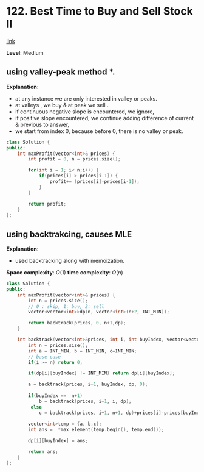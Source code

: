 # 122. Best Time to Buy and Sell Stock II

[link](https://leetcode.com/problems/best-time-to-buy-and-sell-stock-ii/)

**Level**: Medium 


## using valley-peak method *. 
**Explanation:**
- at any instance we are only interested in valley or peaks. 
- at valleys , we buy & at peak we sell .
- if continuous negative slope is encountered, we ignore, 
- if positive slope encountered, we continue adding difference of current & previous to answer,
- we start from index 0, because before 0, there is no valley or peak.
```cpp
class Solution {
public:
    int maxProfit(vector<int>& prices) {
        int profit = 0, n = prices.size();

        for(int i = 1; i< n;i++) {
            if(prices[i] > prices[i-1]) {
                profit+= (prices[i]-prices[i-1]);
            }
        }

        return profit;
    }
};

```

## using backtrakcing, causes MLE
**Explanation**:
- used backtracking along with memoization.

**Space complexity**: $O(1)$
**time complexity**: $O(n)$

```cpp
class Solution {
public:
    int maxProfit(vector<int>& prices) {
        int n = prices.size(); 
        // 0 : skip, 1: buy, 2: sell
        vector<vector<int>>dp(n, vector<int>(n+2, INT_MIN));

        return backtrack(prices, 0, n+1,dp);
    }

    int backtrack(vector<int>&prices, int i, int buyIndex, vector<vector<int>>&dp){
        int n = prices.size();
        int a = INT_MIN, b = INT_MIN, c=INT_MIN;
        // base case
        if(i >= n) return 0;

        if(dp[i][buyIndex] != INT_MIN) return dp[i][buyIndex];

        a = backtrack(prices, i+1, buyIndex, dp, 0);
        
        if(buyIndex ==  n+1)
            b = backtrack(prices, i+1, i, dp);
         else 
            c = backtrack(prices, i+1, n+1, dp)+prices[i]-prices[buyIndex];
        
        vector<int>temp = {a, b,c};
        int ans =  *max_element(temp.begin(), temp.end());

        dp[i][buyIndex] = ans;

        return ans;
    }
};

```

